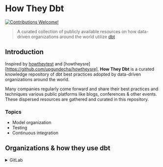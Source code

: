 # How They Dbt
[![Contributions Welcome!](https://img.shields.io/badge/contributions-welcome-brightgreen.svg?style=flat)](http://makeapullrequest.com)

> A curated collection of publicly available resources on how data-driven organizations around the world utilize [dbt](https://www.getdbt.com/)

## Introduction

Inspired by [howtheytest](https://github.com/abhivaikar/howtheytest) and [howtheysre][https://github.com/upgundecha/howtheysre], __How They Dbt__ is a curated knowledge repository of dbt best practices adopted by data-driven organizations around the world.

Many companies regularly come forward and share their best practices and techniques various public platforms like blogs, conferences & other events. These dispersed resources are gathered and curated in this repository.

### Topics

* Model organization
* Testing
* Continuous integration

## Organizations & how they use dbt

<details>
  <summary>GitLab</summary>

#### Resources

* [GitLab dbt docs](https://dbt.gitlabdata.com/#!/overview)
* [GitLab Data Team Handbook - dbt Guide](https://about.gitlab.com/handbook/business-ops/data-team/platform/dbt-guide/)

</details>